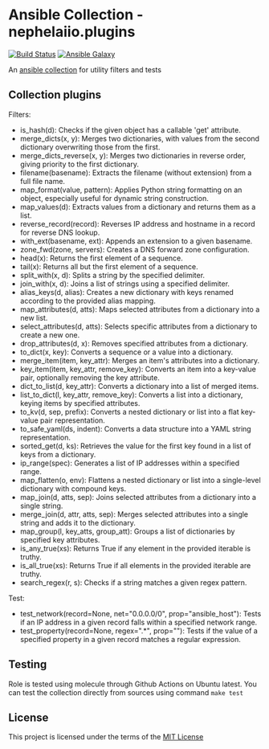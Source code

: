 # Ansible Collection - nephelaiio.plugins

[![Build Status](https://github.com/nephelaiio/ansible-collection-plugins/actions/workflows/molecule.yml/badge.svg)](https://github.com/nephelaiio/ansible-collection-plugins/actions/wofklows/molecule.yml)
[![Ansible Galaxy](http://img.shields.io/badge/ansible--galaxy-nephelaiio.plugins.vim-blue.svg)](https://galaxy.ansible.com/ui/repo/published/nephelaiio/plugins/)

An [ansible collection](https://galaxy.ansible.com/ui/repo/published/nephelaiio/plugins/) for utility filters and tests

## Collection plugins

Filters:

- is_hash(d): Checks if the given object has a callable 'get' attribute.
- merge_dicts(x, y): Merges two dictionaries, with values from the second dictionary overwriting those from the first.
- merge_dicts_reverse(x, y): Merges two dictionaries in reverse order, giving priority to the first dictionary.
- filename(basename): Extracts the filename (without extension) from a full file name.
- map_format(value, pattern): Applies Python string formatting on an object, especially useful for dynamic string construction.
- map_values(d): Extracts values from a dictionary and returns them as a list.
- reverse_record(record): Reverses IP address and hostname in a record for reverse DNS lookup.
- with_ext(basename, ext): Appends an extension to a given basename.
- zone_fwd(zone, servers): Creates a DNS forward zone configuration.
- head(x): Returns the first element of a sequence.
- tail(x): Returns all but the first element of a sequence.
- split_with(x, d): Splits a string by the specified delimiter.
- join_with(x, d): Joins a list of strings using a specified delimiter.
- alias_keys(d, alias): Creates a new dictionary with keys renamed according to the provided alias mapping.
- map_attributes(d, atts): Maps selected attributes from a dictionary into a new list.
- select_attributes(d, atts): Selects specific attributes from a dictionary to create a new one.
- drop_attributes(d, x): Removes specified attributes from a dictionary.
- to_dict(x, key): Converts a sequence or a value into a dictionary.
- merge_item(item, key_attr): Merges an item's attributes into a dictionary.
- key_item(item, key_attr, remove_key): Converts an item into a key-value pair, optionally removing the key attribute.
- dict_to_list(d, key_attr): Converts a dictionary into a list of merged items.
- list_to_dict(l, key_attr, remove_key): Converts a list into a dictionary, keying items by specified attributes.
- to_kv(d, sep, prefix): Converts a nested dictionary or list into a flat key-value pair representation.
- to_safe_yaml(ds, indent): Converts a data structure into a YAML string representation.
- sorted_get(d, ks): Retrieves the value for the first key found in a list of keys from a dictionary.
- ip_range(spec): Generates a list of IP addresses within a specified range.
- map_flatten(o, env): Flattens a nested dictionary or list into a single-level dictionary with compound keys.
- map_join(d, atts, sep): Joins selected attributes from a dictionary into a single string.
- merge_join(d, attr, atts, sep): Merges selected attributes into a single string and adds it to the dictionary.
- map_group(l, key_atts, group_att): Groups a list of dictionaries by specified key attributes.
- is_any_true(xs): Returns True if any element in the provided iterable is truthy.
- is_all_true(xs): Returns True if all elements in the provided iterable are truthy.
- search_regex(r, s): Checks if a string matches a given regex pattern.

Test:
- test_network(record=None, net="0.0.0.0/0", prop="ansible_host"): Tests if an IP address in a given record falls within a specified network range.
- test_property(record=None, regex=".*", prop=""): Tests if the value of a specified property in a given record matches a regular expression.


## Testing

Role is tested using molecule through Github Actions on Ubuntu latest. You can test the collection directly from sources using command `make test`

## License

This project is licensed under the terms of the [MIT License](/LICENSE)
